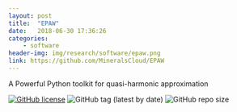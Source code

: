 ```yaml
---
layout: post
title:  "EPAW"
date:   2018-06-30 17:36:26
categories: 
    - software
header-img: img/research/software/epaw.png
link: https://github.com/MineralsCloud/EPAW
---
```


A Powerful Python toolkit for quasi-harmonic approximation

 
  
<p>
<a href="https://github.com/MineralsCloud/EPAW/blob/master/LICENSE"><img alt="GitHub license" src="https://img.shields.io/github/license/MineralsCloud/EPAW.svg"></a>
<img alt="GitHub tag (latest by date)" src="https://img.shields.io/github/tag-date/MineralsCloud/EPAW.svg">
<img alt="GitHub repo size" src="https://img.shields.io/github/repo-size/MineralsCloud/EPAW.svg">
    </p>